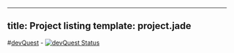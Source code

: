 ----
title: Project listing
template: project.jade
----

#[devQuest](/projects/devQuest.html) - [![devQuest Status](https://www.codeship.io/projects/61a35cc0-642e-0131-f886-1ec0fa106aeb/status?branch=master)](https://www.codeship.io/projects/12432)
